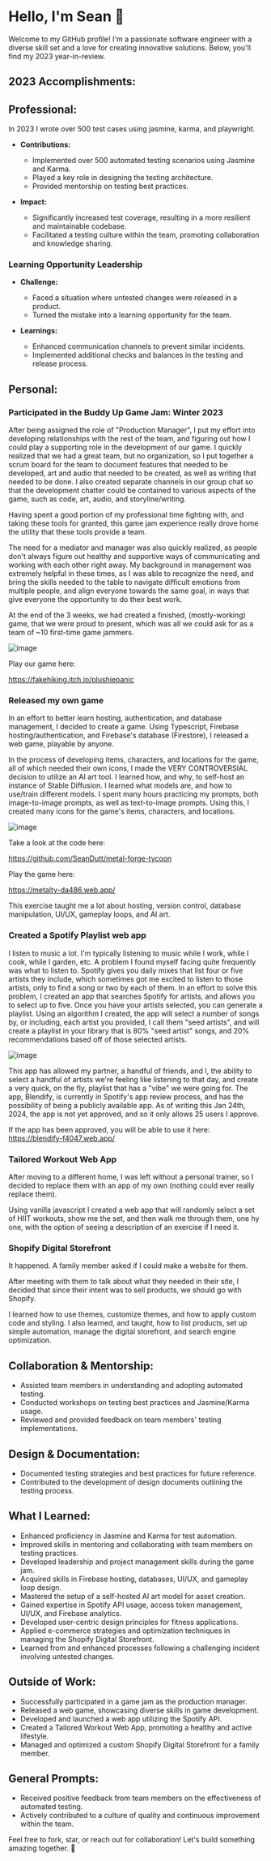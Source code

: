 # Hello, I'm Sean 👋

Welcome to my GitHub profile! I'm a passionate software engineer with a diverse skill set and a love for creating innovative solutions. Below, you'll find my 2023 year-in-review.

## 2023 Accomplishments:

## Professional:

In 2023 I wrote over 500 test cases using jasmine, karma, and playwright.

- **Contributions:**
  - Implemented over 500 automated testing scenarios using Jasmine and Karma.
  - Played a key role in designing the testing architecture.
  - Provided mentorship on testing best practices.

- **Impact:**
  - Significantly increased test coverage, resulting in a more resilient and maintainable codebase.
  - Facilitated a testing culture within the team, promoting collaboration and knowledge sharing.

### Learning Opportunity Leadership

- **Challenge:**
  - Faced a situation where untested changes were released in a product.
  - Turned the mistake into a learning opportunity for the team.

- **Learnings:**
  - Enhanced communication channels to prevent similar incidents.
  - Implemented additional checks and balances in the testing and release process.

## Personal:

### Participated in the Buddy Up Game Jam: Winter 2023
After being assigned the role of "Production Manager", I put my effort into developing relationships with the rest of the team, and figuring out how I could play a supporting role in the development of our game.
I quickly realized that we had a great team, but no organization, so I put together a scrum board for the team to document features that needed to be developed, art and audio that needed to be created, as well as writing that needed to be done. I also created separate channels in our group chat so that the development chatter could be contained to various aspects of the game, such as code, art, audio, and storyline/writing.

Having spent a good portion of my professional time fighting with, and taking these tools for granted, this game jam experience really drove home the utility that these tools provide a team.

The need for a mediator and manager was also quickly realized, as people don't always figure out healthy and supportive ways of communicating and working with each other right away. My background in management was extremely helpful in these times, as I was able to recognize the need, and bring the skills needed to the table to navigate difficult emotions from multiple people, and align everyone towards the same goal, in ways that give everyone the opportunity to do their best work.

At the end of the 3 weeks, we had created a finished, (mostly-working) game, that we were proud to present, which was all we could ask for as a team of ~10 first-time game jammers.

![image](https://github.com/SeanDutt/SeanDutt/assets/80294286/0b736071-6346-495a-a32e-da9594b2138b)

Play our game here:

https://fakehiking.itch.io/plushiepanic


### Released my own game
In an effort to better learn hosting, authentication, and database management, I decided to create a game.
Using Typescript, Firebase hosting/authentication, and Firebase's database (Firestore), I released a web game, playable by anyone.

In the process of developing items, characters, and locations for the game, all of which needed their own icons, I made the VERY CONTROVERSIAL decision to utilize an AI art tool.
I learned how, and why, to self-host an instance of Stable Diffusion. I learned what models are, and how to use/train different models. I spent many hours practicing my prompts, both image-to-image prompts, as well as text-to-image prompts. Using this, I created many icons for the game's items, characters, and locations.

![image](https://github.com/SeanDutt/SeanDutt/assets/80294286/0b4d273c-3512-4a96-9bf9-e50293a43d53)

Take a look at the code here:

https://github.com/SeanDutt/metal-forge-tycoon

Play the game here:

https://metalty-da486.web.app/

This exercise taught me a lot about hosting, version control, database manipulation, UI/UX, gameplay loops, and AI art.


### Created a Spotify Playlist web app
I listen to music a lot. I'm typically listening to music while I work, while I cook, while I garden, etc.
A problem I found myself facing quite frequently was what to listen to. Spotify gives you daily mixes that list four or five artists they include, which sometimes got me excited to listen to those artists, only to find a song or two by each of them.
In an effort to solve this problem, I created an app that searches Spotify for artists, and allows you to select up to five. Once you have your artists selected, you can generate a playlist.
Using an algorithm I created, the app will select a number of songs by, or including, each artist you provided, I call them "seed artists", and will create a playlist in your library that is 80% "seed artist" songs, and 20% recommendations based off of those selected artists.

![image](https://github.com/SeanDutt/SeanDutt/assets/80294286/28452562-02f4-4514-a72b-d31871171366)

This app has allowed my partner, a handful of friends, and I, the ability to select a handful of artists we're feeling like listening to that day, and create a very quick, on the fly, playlist that has a "vibe" we were going for.
The app, Blendify, is currently in Spotify's app review process, and has the possibility of being a publicly available app.
As of writing this Jan 24th, 2024, the app is not yet approved, and so it only allows 25 users I approve.

If the app has been approved, you will be able to use it here:
https://blendify-f4047.web.app/


### Tailored Workout Web App
After moving to a different home, I was left without a personal trainer, so I decided to replace them with an app of my own (nothing could ever really replace them).

Using vanilla javascript I created a web app that will randomly select a set of HIIT workouts, show me the set, and then walk me through them, one hy one, with the option of seeing a description of an exercise if I need it.

### Shopify Digital Storefront
It happened. A family member asked if I could make a website for them.

After meeting with them to talk about what they needed in their site, I decided that since their intent was to sell products, we should go with Shopify.

I learned how to use themes, customize themes, and how to apply custom code and styling. I also learned, and taught, how to list products, set up simple automation, manage the digital storefront, and search engine optimization.

## Collaboration & Mentorship:

- Assisted team members in understanding and adopting automated testing.
- Conducted workshops on testing best practices and Jasmine/Karma usage.
- Reviewed and provided feedback on team members' testing implementations.
  
## Design & Documentation:

- Documented testing strategies and best practices for future reference.
- Contributed to the development of design documents outlining the testing process.

## What I Learned:

- Enhanced proficiency in Jasmine and Karma for test automation.
- Improved skills in mentoring and collaborating with team members on testing practices.
- Developed leadership and project management skills during the game jam.
- Acquired skills in Firebase hosting, databases, UI/UX, and gameplay loop design.
- Mastered the setup of a self-hosted AI art model for asset creation.
- Gained expertise in Spotify API usage, access token management, UI/UX, and Firebase analytics.
- Developed user-centric design principles for fitness applications.
- Applied e-commerce strategies and optimization techniques in managing the Shopify Digital Storefront.
- Learned from and enhanced processes following a challenging incident involving untested changes.

## Outside of Work:

- Successfully participated in a game jam as the production manager.
- Released a web game, showcasing diverse skills in game development.
- Developed and launched a web app utilizing the Spotify API.
- Created a Tailored Workout Web App, promoting a healthy and active lifestyle.
- Managed and optimized a custom Shopify Digital Storefront for a family member.

## General Prompts:

- Received positive feedback from team members on the effectiveness of automated testing.
- Actively contributed to a culture of quality and continuous improvement within the team.

Feel free to fork, star, or reach out for collaboration! Let's build something amazing together. 🚀
